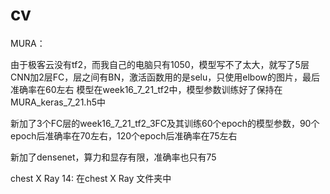 # cv
MURA：

  由于极客云没有tf2，而我自己的电脑只有1050，模型写不了太大，就写了5层CNN加2层FC，层之间有BN，激活函数用的是selu，只使用elbow的图片，最后准确率在60左右
  模型在week16_7_21_tf2中，模型参数训练好了保持在MURA_keras_7_21.h5中

  新加了3个FC层的week16_7_21_tf2_3FC及其训练60个epoch的模型参数，90个epoch后准确率在70左右，120个epoch后准确率在75左右

  新加了densenet，算力和显存有限，准确率也只有75



chest X Ray 14:
  在chest X Ray 文件夹中
  
